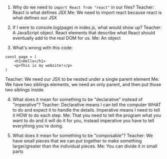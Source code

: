 1. Why do we need to `import React from "react"` in our files?
Teacher: React is what defines JSX
Me: We need to import react because react is what defines our JSX

2. If I were to console.log(page) in index.js, what would show up?
Teacher: A JavaScript object. React elements that describe what React should
eventually add to the real DOM for us.
Me: An object


3. What's wrong with this code:
```
const page = (
    <h1>Hello</h1>
    <p>This is my website!</p>
)
```
Teacher: We need our JSX to be nested under a single parent element
Me: We have two siblings elements, we need an only parent, and then put those two siblings inside.

4. What does it mean for something to be "declarative" instead of "imperative"?
Teacher: Declarative means I can tell the computer WHAT to do 
and expect it to handle the details. Imperative means I need
to tell it HOW to do each step.
Me: That you need to tell the program what you want to do and it will do it for you,
instead imperative you have to tell everything you´re doing.

5. What does it mean for something to be "composable"?
Teacher: We have small pieces that we can put together to make something
larger/greater than the individual pieces.
Me: You can divide it in small parts